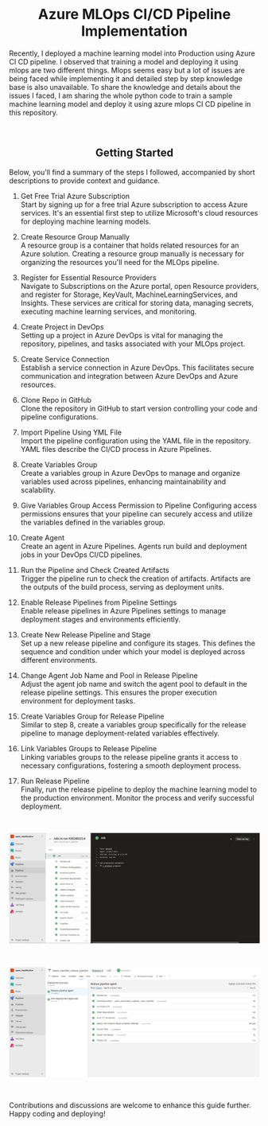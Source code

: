 <br />
<div align="center">
  <h1 align="center">Azure MLOps CI/CD Pipeline Implementation</h1>
</div>

Recently, I deployed a machine learning model into Production using Azure CI CD pipeline. I observed that training a model and deploying it using mlops are two different things. Mlops seems easy but a lot of issues are being faced while implementing it and detailed step by step knowledge base is also unavailable. To share the knowledge and details about the issues I faced, I am sharing the whole python code to train a sample machine learning model and deploy it using azure mlops CI CD pipeline in this repository. 

<br />
<div align="center">
  <h2 align="center">Getting Started</h1>
</div>
Below, you'll find a summary of the steps I followed, accompanied by short descriptions to provide context and guidance.

1. Get Free Trial Azure Subscription<br />
Start by signing up for a free trial Azure subscription to access Azure services. It's an essential first step to utilize Microsoft's cloud resources for deploying machine learning models.

2. Create Resource Group Manually<br />
A resource group is a container that holds related resources for an Azure solution. Creating a resource group manually is necessary for organizing the resources you'll need for the MLOps pipeline.

3. Register for Essential Resource Providers<br />
Navigate to Subscriptions on the Azure portal, open Resource providers, and register for Storage, KeyVault, MachineLearningServices, and Insights. These services are critical for storing data, managing secrets, executing machine learning services, and monitoring.

4. Create Project in DevOps<br />
Setting up a project in Azure DevOps is vital for managing the repository, pipelines, and tasks associated with your MLOps project.

5. Create Service Connection<br />
Establish a service connection in Azure DevOps. This facilitates secure communication and integration between Azure DevOps and Azure resources.

6. Clone Repo in GitHub<br />
Clone the repository in GitHub to start version controlling your code and pipeline configurations.

7. Import Pipeline Using YML File<br />
Import the pipeline configuration using the YAML file in the repository. YAML files describe the CI/CD process in Azure Pipelines.

8. Create Variables Group<br />
Create a variables group in Azure DevOps to manage and organize variables used across pipelines, enhancing maintainability and scalability.

9. Give Variables Group Access Permission to Pipeline
Configuring access permissions ensures that your pipeline can securely access and utilize the variables defined in the variables group.

10. Create Agent<br />
Create an agent in Azure Pipelines. Agents run build and deployment jobs in your DevOps CI/CD pipelines.

11. Run the Pipeline and Check Created Artifacts<br />
Trigger the pipeline run to check the creation of artifacts. Artifacts are the outputs of the build process, serving as deployment units.

12. Enable Release Pipelines from Pipeline Settings<br />
Enable release pipelines in Azure Pipelines settings to manage deployment stages and environments efficiently.

13. Create New Release Pipeline and Stage<br />
Set up a new release pipeline and configure its stages. This defines the sequence and condition under which your model is deployed across different environments.

14. Change Agent Job Name and Pool in Release Pipeline<br />
Adjust the agent job name and switch the agent pool to default in the release pipeline settings. This ensures the proper execution environment for deployment tasks.

15. Create Variables Group for Release Pipeline<br />
Similar to step 8, create a variables group specifically for the release pipeline to manage deployment-related variables effectively.

16. Link Variables Groups to Release Pipeline<br />
Linking variables groups to the release pipeline grants it access to necessary configurations, fostering a smooth deployment process.

17. Run Release Pipeline<br />
Finally, run the release pipeline to deploy the machine learning model to the production environment. Monitor the process and verify successful deployment.<br />

<br />

![Alt text](CLI%20Commands/Screenshots/ci_pipeline.JPG?raw=true "CI Pipeline")

<br />

![Alt text](CLI%20Commands/Screenshots/cd_pipeline.JPG?raw=true "CD Pipeline")

<br />

Contributions and discussions are welcome to enhance this guide further. Happy coding and deploying!
